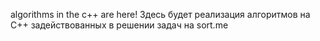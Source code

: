 algorithms in the c++ are here!
Здесь будет реализация алгоритмов на C++ задействованных в решении задач на sort.me
